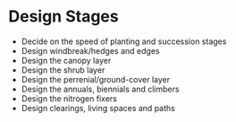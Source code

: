 # Design Stages

- Decide on the speed of planting and succession stages
- Design windbreak/hedges and edges
- Design the canopy layer
- Design the shrub layer
- Design the perrenial/ground-cover layer
- Design the annuals, biennials and climbers
- Design the nitrogen fixers
- Design clearings, living spaces and paths
